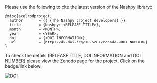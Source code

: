 Please use the following to cite the latest version of the Nashpy library::

    @misc{axelrodproject,
      author       = {{ {The Nashpy project developers} }}
      title        = {Nashpy: <RELEASE TITLE>},
      month        = <MONTH>,
      year         = <YEAR>,
      doi          = {<DOI INFORMATION>},
      url          = {http://dx.doi.org/10.5281/zenodo.<DOI NUMBER>}
    }

To check the details (RELEASE TITLE, DOI INFORMATION and DOI NUMBER) please view
the Zenodo page for the project. Click on the badge/link below:

[![DOI](https://zenodo.org/badge/DOI/10.5281/zenodo.164954.svg)](https://doi.org/10.5281/zenodo.164954)
